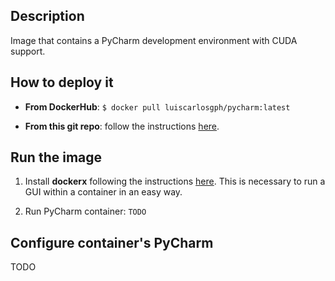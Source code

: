 Description
-----------

Image that contains a PyCharm development environment with CUDA support.

How to deploy it
----------------
* **From DockerHub**: `$ docker pull luiscarlosgph/pycharm:latest`

* **From this git repo**: follow the instructions [here](https://github.com/luiscarlosgph/docker-templates#how-to-use-any-of-the-templates).

Run the image
-------------

1. Install **dockerx** following the instructions [here](https://github.com/luiscarlosgph/dockerx). This is necessary to run a GUI within a container in an easy way.

2. Run PyCharm container: `TODO`

Configure container's PyCharm
-----------------------------

TODO
